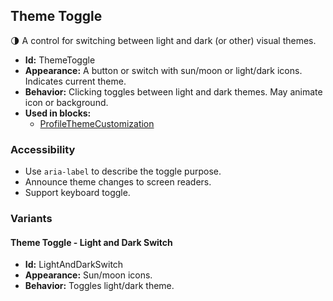 ## Theme Toggle
🌗 A control for switching between light and dark (or other) visual themes.
- **Id:** ThemeToggle
- **Appearance:** A button or switch with sun/moon or light/dark icons. Indicates current theme.
- **Behavior:** Clicking toggles between light and dark themes. May animate icon or background.
- **Used in blocks:**
  - [ProfileThemeCustomization](../blocks/ProfileThemeCustomization.md)
### Accessibility
- Use `aria-label` to describe the toggle purpose.
- Announce theme changes to screen readers.
- Support keyboard toggle.

### Variants
#### Theme Toggle - **Light and Dark Switch**
- **Id:** LightAndDarkSwitch
- **Appearance:** Sun/moon icons.
- **Behavior:** Toggles light/dark theme.

